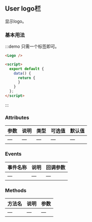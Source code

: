 ## User logo栏

显示logo。

### 基本用法

:::demo 只需一个标签即可。

```html
<Logo />

<script>
  export default {
    data() {
      return {
      }
    }
  };
</script>
```
:::


### Attributes

| 参数      | 说明    | 类型      | 可选值       | 默认值   |
|---------- |-------- |---------- |-------------  |-------- |
| — | — | — | — | — |

### Events
| 事件名称      | 说明    | 回调参数      |
|---------- |-------- |---------- |
| —  | —    | — |

### Methods
| 方法名 | 说明 | 参数 |
| ---- | ---- | ---- |
| — | — | — |
